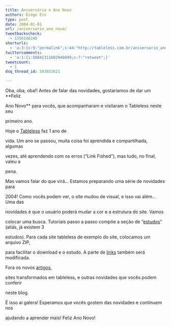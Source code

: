 ```yaml
---
title: Aniversário e Ano Novo
authors: Diego Eis
type: post
date: 2004-01-01
url: /aniversario_ano_novo/
tweetbackscheck:
  - 1356148240
shorturls:
  - 'a:3:{s:9:"permalink";s:44:"http://tableless.com.br/aniversario_ano_novo";s:7:"tinyurl";s:26:"http://tinyurl.com/43f7772";s:4:"isgd";s:19:"http://is.gd/grroQa";}'
twittercomments:
  - 'a:1:{i:50841311602946049;s:7:"retweet";}'
tweetcount:
  - 1
dsq_thread_id: 503031621

---
```

Oba, oba, oba!! Antes de falar das novidades, gostaríamos de dar um **Feliz
  
Ano Novo** para vocês, que acompanharam e visitaram o Tableless neste seu
  
primeiro ano.
              
Hoje o [Tableless][1] faz 1 ano de
  
vida. Um ano se passou, muita coisa foi aprendida e compartilhada, algumas
  
vezes, até aprendendo com os erros (&#8220;Link Fished&#8221;), mas tudo, no final, valeu a
  
pena.
              
Mas vamos falar do que virá&#8230; Estamos preparando uma série de novidades para
  
2004! Como vocês podem ver, o site mudou de visual, e isso vai além&#8230; Uma das
  
novidades é que o usuário poderá mudar a cor e a estrutura do site. Vamos
  
colocar uma busca. Tutoriais passo a passo compõe a seção de &#8220;[estudos][2]&#8221; (aliás, já existem 3
  
estudos). Para cada site tableless de exemplo do site, colocamos um arquivo ZIP,
  
para facilitar o download e o estudo. A parte de [links][3] também será modificada.
  
Fora os novos [artigos][4],
  
sites transformados em tableless, e outras novidades que vocês podem conferir
  
neste blog.
              
É isso aí galera! Esperamos que vocês gostem das novidades e continuem nos
  
ajudando a aprender mais! Feliz Ano Novo!

 [1]: http://tableless.com.br/
 [2]: http://tableless.com.br/estudo.asp
 [3]: http://tableless.com.br/links.asp
 [4]: http://tableless.com.br/artigos.asp
